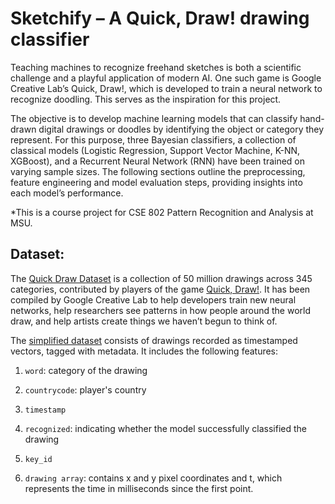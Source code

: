 # Sketchify – A Quick, Draw! drawing classifier
Teaching machines to recognize freehand sketches is both a scientific challenge and a playful application of modern AI. One such game is Google Creative Lab’s Quick, Draw!, which is developed to train a neural network to recognize doodling. This serves as the inspiration for this project.

The objective is to develop machine learning models that can classify hand-drawn digital drawings or doodles by identifying the object or category they represent. For this purpose, three Bayesian classifiers, a collection of classical models (Logistic Regression, Support Vector Machine, K-NN, XGBoost), and a Recurrent Neural Network (RNN) have been trained on varying sample sizes. The following sections outline the preprocessing, feature engineering and model evaluation steps, providing insights into each model’s performance.

*This is a course project for CSE 802 Pattern Recognition and Analysis at MSU.

## Dataset:
The [Quick Draw Dataset](https://quickdraw.withgoogle.com/data) is a collection of 50 million drawings across 345 categories, contributed by players of the game [Quick, Draw!](https://quickdraw.withgoogle.com/). It has been compiled by Google Creative Lab to help developers train new neural networks, help researchers see patterns in how people around the world draw, and help artists create things we haven’t begun to think of.

The [simplified dataset](https://console.cloud.google.com/storage/browser/quickdraw_dataset/full/simplified;tab=objects?invt=AbvrVA&prefix=&forceOnObjectsSortingFiltering=false) consists of drawings recorded as timestamped vectors, tagged with metadata. It includes the following features: 

1. `word`: category of the drawing
   
2. `countrycode`: player's country
   
3. `timestamp`
   
4. `recognized`: indicating whether the model successfully classified the drawing
   
5. `key_id`
    
6. `drawing array`: contains x and y pixel coordinates and t, which represents the time in milliseconds since the first point.
